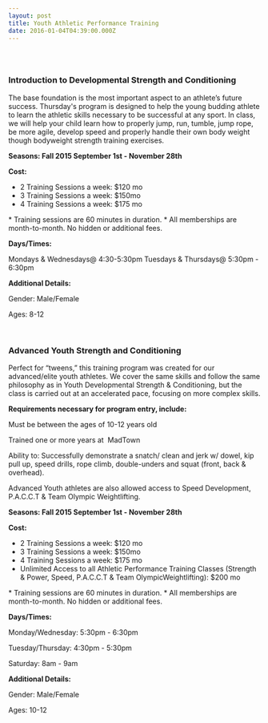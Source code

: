 ```yaml
---
layout: post
title: Youth Athletic Performance Training
date: 2016-01-04T04:39:00.000Z
---
```


### &nbsp;

### **Introduction to Developmental Strength and Conditioning**

The base foundation is the most important aspect to an athlete’s future success. Thursday's program is designed to help the young budding athlete to learn the athletic skills necessary to be successful at any sport. In class, we will help your child learn how to properly jump, run, tumble, jump rope, be more agile, develop speed and properly handle their own body weight though bodyweight strength training exercises.

**Seasons: Fall 2015 September 1st - November 28th**

**Cost:&nbsp;**

* 2 Training Sessions a week: $120 mo
* 3 Training Sessions a week: $150mo
* 4 Training Sessions a week: $175 mo


\* Training sessions are 60 minutes in duration. \* All memberships are month-to-month. No hidden or additional fees.

**Days/Times:**

Mondays & Wednesdays@ 4:30-5:30pm Tuesdays & Thursdays@ 5:30pm - 6:30pm

**Additional Details:**

Gender: Male/Female

Ages: 8-12

&nbsp;

### Advanced Youth Strength and Conditioning

Perfect for “tweens,” this training program was created for our advanced/elite youth athletes. We cover the same skills and follow the same philosophy as in Youth Developmental Strength & Conditioning, but the class is carried out at an accelerated pace, focusing on more complex skills.

**Requirements necessary for program entry, include:**

Must be between the ages of 10-12 years old

Trained one or more years at &nbsp;MadTown

Ability to: Successfully demonstrate a snatch/ clean and jerk w/ dowel, kip pull up, speed drills, rope climb, double-unders and squat (front, back & overhead).

Advanced Youth athletes are also allowed access to Speed Development, P.A.C.C.T & Team Olympic Weightlifting.

**Seasons: Fall 2015 September 1st - November 28th**

**Cost:&nbsp;**

* 2 Training Sessions a week: $120 mo
* 3 Training Sessions a week: $150mo
* 4 Training Sessions a week: $175 mo
* Unlimited Access to all Athletic Performance Training Classes (Strength & Power, Speed, P.A.C.C.T & Team OlympicWeightlifting): $200 mo


\* Training sessions are 60 minutes in duration. \* All memberships are month-to-month. No hidden or additional fees.

**Days/Times:**

Monday/Wednesday: 5:30pm - 6:30pm

Tuesday/Thursday: 4:30pm - 5:30pm

Saturday: 8am - 9am

**Additional Details:**

Gender: Male/Female

Ages: 10-12